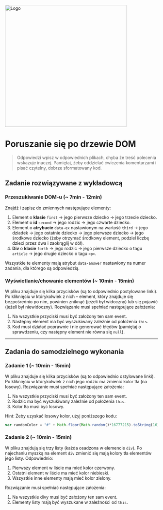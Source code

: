 <img alt="Logo" src="http://coderslab.pl/svg/logo-coderslab.svg" width="400">

# Poruszanie się po drzewie DOM

> Odpowiedzi wpisz w odpowiednich plikach, chyba że treść polecenia wskazuje inaczej.
Pamiętaj, żeby oddzielać ćwiczenia komentarzami i pisać czytelny, dobrze sformatowany kod.

## Zadanie rozwiązywane z wykładowcą

### Przeszukiwanie DOM-u  (~ 7min - 12min)

Znajdź i zapisz do zmiennych następujące elementy:
1. Element o **klasie** ```first``` -> jego pierwsze dziecko -> jego trzecie dziecko.
2. Element o **id** ```second``` -> jego rodzic -> jego czwarte dziecko.
3. Element o **atrybucie** ```data-ex``` nastawionym na wartość ```third``` -> jego dziadek -> jego ostatnie dziecko -> jego pierwsze dziecko -> jego środkowe dziecko (żeby otrzymać środkowy element, podziel liczbę dzieci przez dwa i zaokrąglij w dół).
4. **Div** o **klasie** ```forth``` -> jego rodzic -> jego pierwsze dziecko o tagu ```article``` -> jego drugie dziecko o tagu ```<p>```.

Wszystkie te elementy mają atrybut ```data-answer``` nastawiony na numer zadania, dla którego są odpowiedzią.

### Wyświetlanie/chowanie elementów (~ 10min - 15min)

W pliku znajduje się kilka przycisków (są to odpowiednio postylowane linki). Po kliknięciu w którykolwiek z nich &ndash; element, który znajduje się bezpośrednio po nim, powinien zniknąć (jeżeli był widoczny) lub się pojawić (jeżeli był niewidoczny).
Rozwiązanie musi spełniać następujące założenia:
1. Na wszystkie przyciski musi być założony ten sam event.
2. Następny element ma być wyszukiwany zależnie od położenia ```this```.
3. Kod musi działać poprawnie i nie generować błędów (pamiętaj o sprawdzeniu, czy następny element nie równa się ```null```).

-------------------------------------------------------------------------------

## Zadania do samodzielnego wykonania

### Zadanie 1 (~ 10min - 15min)

W pliku znajduje się kilka przycisków (są to odpowiednio ostylowane linki). Po kliknięciu w którykolwiek z nich jego rodzic ma zmienić kolor tła (na losowy).
Rozwiązanie musi spełniać następujące założenia:
1. Na wszystkie przyciski musi być założony ten sam event.
2. Rodzic ma być wyszukiwany zależnie od położenia ```this```.
3. Kolor tła musi być losowy.

Hint:
Żeby uzyskać losowy kolor, użyj poniższego kodu:
```JavaScript
var randomColor = "#" + Math.floor(Math.random()*16777215).toString(16);
```

### Zadanie 2 (~ 10min - 15min)

W pliku znajdują się trzy listy (każda osadzona w elemencie ```div```). Po najechaniu myszką na element ```div``` zmienić się mają kolory tła elementów jego listy. Odpowiednio:
1. Pierwszy element w liście ma mieć kolor czerwony.
2. Ostatni element w liście ma mieć kolor niebieski.
3. Wszystkie inne elementy mają mieć kolor zielony.

Rozwiązanie musi spełniać następujące założenia:
1. Na wszystkie divy musi być założony ten sam event.
2. Elementy listy mają być wyszukane w zależności od ```this```.
